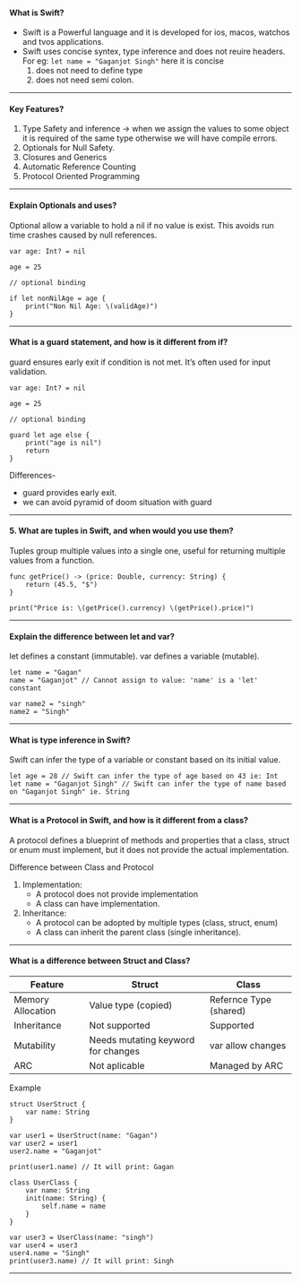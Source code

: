 #### What is Swift?
- Swift is a Powerful language and it is developed for ios, macos, watchos and tvos applications.
- Swift uses concise syntex, type inference and does not reuire headers.
  For eg: 
  `let name = "Gaganjot Singh"`
  here it is concise 
  1. does not need to define type
  2. does not need semi colon.

---

#### Key Features?
1. Type Safety and inference → when we assign the values to some object it is required of the same type otherwise we will have compile errors. 
2. Optionals for Null Safety.
3. Closures and Generics
4. Automatic Reference Counting
5. Protocol Oriented Programming 

---

#### Explain Optionals and uses?

Optional allow a variable to hold a nil if no value is exist. This avoids run time crashes caused by null references.

```
var age: Int? = nil

age = 25

// optional binding

if let nonNilAge = age { 
	print("Non Nil Age: \(validAge)")
}
```

---

#### What is a guard statement, and how is it different from if?
guard ensures early exit if condition is not met. It’s often used for input validation.

```
var age: Int? = nil

age = 25

// optional binding

guard let age else { 
	print("age is nil")
	return
}
```

Differences-
- guard provides early exit.
- we can avoid pyramid of doom situation with guard

---

#### 5. What are tuples in Swift, and when would you use them?

Tuples group multiple values into a single one, useful for returning multiple values from a function.

```
func getPrice() -> (price: Double, currency: String) { 
	return (45.5, "$")
}

print("Price is: \(getPrice().currency) \(getPrice().price)")
```

---

#### Explain the difference between let and var?
let defines a constant (immutable).
var defines a variable (mutable).

```
let name = "Gagan"
name = "Gaganjot" // Cannot assign to value: 'name' is a 'let' constant

var name2 = "singh"
name2 = "Singh"
```

---

#### What is type inference in Swift?
Swift can infer the type of a variable or constant based on its initial value.

```
let age = 28 // Swift can infer the type of age based on 43 ie: Int
let name = "Gaganjot Singh" // Swift can infer the type of name based on "Gaganjot Singh" ie. String
```

---

#### What is a Protocol in Swift, and how is it different from a class?
A protocol defines a blueprint of methods and properties that a class, struct or enum must implement, but it does not provide the actual implementation.

Difference between Class and Protocol
1. Implementation:
   - A protocol does not provide implementation
   - A class can have implementation.
2. Inheritance:
   - A protocol can be adopted by multiple types (class, struct, enum)
   - A class can inherit the parent class (single inheritance).





---

#### What is a difference between Struct and Class?

| Feature           | Struct                             | Class                  |
| ----------------- | ---------------------------------- | ---------------------- |
| Memory Allocation | Value type (copied)                | Refernce Type (shared) |
| Inheritance       | Not supported                      | Supported              |
| Mutability        | Needs mutating keyword for changes | var allow changes      |
| ARC               | Not aplicable                      | Managed by ARC         |

Example
```
struct UserStruct { 
	var name: String
}

var user1 = UserStruct(name: "Gagan")
var user2 = user1
user2.name = "Gaganjot"

print(user1.name) // It will print: Gagan

class UserClass { 
	var name: String
	init(name: String) { 
		self.name = name
	}
}

var user3 = UserClass(name: "singh")
var user4 = user3
user4.name = "Singh"
print(user3.name) // It will print: Singh
```
---
